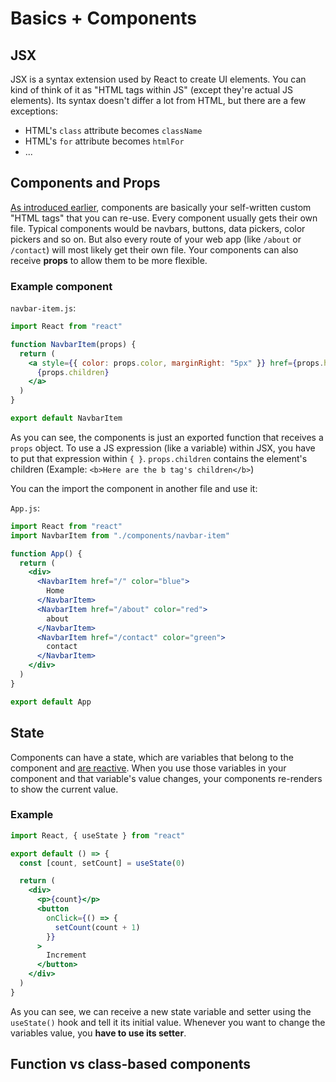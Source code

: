 # Basics + Components

## JSX

JSX is a syntax extension used by React to create UI elements. You can kind of think of it as
"HTML tags within JS" (except they're actual JS elements). Its syntax doesn't differ a lot from
HTML, but there are a few exceptions:

- HTML's `class` attribute becomes `className`
- HTML's `for` attribute becomes `htmlFor`
- ...

## Components and Props

[As introduced earlier](concepts.md#components), components are basically your self-written
custom "HTML tags" that you can re-use.
Every component usually gets their own file.
Typical components would be navbars, buttons, data pickers, color pickers and so on.
But also every route of your web app (like `/about` or `/contact`) will most likely get their own
file. Your components can also receive **props** to allow them to be more flexible.

### Example component

`navbar-item.js`:

```jsx
import React from "react"

function NavbarItem(props) {
  return (
    <a style={{ color: props.color, marginRight: "5px" }} href={props.href}>
      {props.children}
    </a>
  )
}

export default NavbarItem
```

As you can see, the components is just an exported function that receives a `props` object.
To use a JS expression (like a variable) within JSX, you have to put that expression within `{ }`.
`props.children` contains the element's children (Example: `<b>Here are the b tag's children</b>`)

You can the import the component in another file and use it:

`App.js`:

```jsx
import React from "react"
import NavbarItem from "./components/navbar-item"

function App() {
  return (
    <div>
      <NavbarItem href="/" color="blue">
        Home
      </NavbarItem>
      <NavbarItem href="/about" color="red">
        about
      </NavbarItem>
      <NavbarItem href="/contact" color="green">
        contact
      </NavbarItem>
    </div>
  )
}

export default App
```

## State

Components can have a state, which are variables that belong to the component and
[are reactive](concepts.md#reactive). When you use those variables in your component and that
variable's value changes, your components re-renders to show the current value.

### Example

```jsx
import React, { useState } from "react"

export default () => {
  const [count, setCount] = useState(0)

  return (
    <div>
      <p>{count}</p>
      <button
        onClick={() => {
          setCount(count + 1)
        }}
      >
        Increment
      </button>
    </div>
  )
}
```

As you can see, we can receive a new state variable and setter using the `useState()` hook and tell
it its initial value.
Whenever you want to change the variables value, you **have to use its setter**.

## Function vs class-based components
